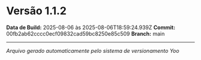 # Versão 1.1.2

**Data de Build:** 2025-08-06 às 2025-08-06T18:59:24.939Z
**Commit:** 00fb2ab62cccc0ecf09832cad59bc8250e85c509
**Branch:** main

---
*Arquivo gerado automaticamente pelo sistema de versionamento Yoo*

